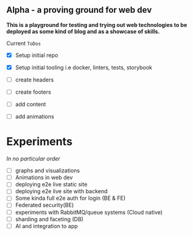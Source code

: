 ## Alpha - a proving ground for web dev

**This is a playground for testing and trying out web technologies to be deployed as some kind of blog and as a showcase of skills.**

Current `ToDos`
- [x] Setup initial repo
- [x] Setup initial tooling i.e docker, linters, tests, storybook
- [ ] create headers
- [ ] create footers
- [ ] add content
- [ ] add animations


# Experiments

*In no particular order*

- [ ] graphs and visualizations
- [ ] Animations in web dev
- [ ] deploying e2e live static site
- [ ] deploying e2e live site with backend
- [ ] Some kinda full e2e auth for login (BE & FE)
- [ ] Federated security(BE)
- [ ] experiments with RabbitMQ/queue systems (Cloud native)
- [ ] sharding and faceting (DB)
- [ ] AI and integration to app 